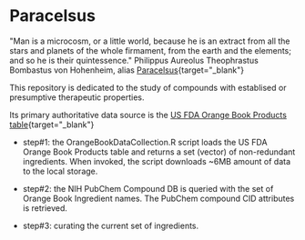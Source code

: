 

# Paracelsus
"Man is a microcosm, or a little world, because he is an extract from all the stars and planets of the whole firmament, from the earth and the elements; and so he is their quintessence." Philippus Aureolus Theophrastus Bombastus von Hohenheim, alias [Paracelsus](https://www.aaas.org/taxonomy/term/10/paracelsus-man-who-brought-chemistry-medicine){target="_blank"}   

This repository is dedicated to the study of compounds with establised or presumptive therapeutic properties. 

Its primary authoritative data source is the [US FDA Orange Book Products table](https://www.fda.gov/drugs/drug-approvals-and-databases/approved-drug-products-therapeutic-equivalence-evaluations-orange-book){target="_blank"}   


- step#1: the OrangeBookDataCollection.R script loads the US FDA Orange Book Products table and returns a set (vector) of non-redundant ingredients.  When invoked, the script downloads ~6MB amount of data to the local storage.

- step#2: the NIH PubChem Compound DB is queried with the set of Orange Book Ingredient names. The PubChem compound CID attributes is retrieved.  

- step#3: curating the current set of ingredients.  
